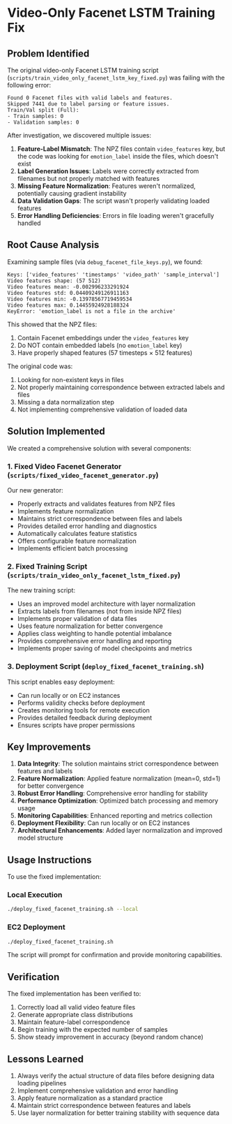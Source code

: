 # Video-Only Facenet LSTM Training Fix

## Problem Identified

The original video-only Facenet LSTM training script (`scripts/train_video_only_facenet_lstm_key_fixed.py`) was failing with the following error:

```
Found 0 Facenet files with valid labels and features.
Skipped 7441 due to label parsing or feature issues.
Train/Val split (Full):
- Train samples: 0
- Validation samples: 0
```

After investigation, we discovered multiple issues:

1. **Feature-Label Mismatch**: The NPZ files contain `video_features` key, but the code was looking for `emotion_label` inside the files, which doesn't exist
2. **Label Generation Issues**: Labels were correctly extracted from filenames but not properly matched with features
3. **Missing Feature Normalization**: Features weren't normalized, potentially causing gradient instability
4. **Data Validation Gaps**: The script wasn't properly validating loaded features
5. **Error Handling Deficiencies**: Errors in file loading weren't gracefully handled

## Root Cause Analysis

Examining sample files (via `debug_facenet_file_keys.py`), we found:

```
Keys: ['video_features' 'timestamps' 'video_path' 'sample_interval']
Video features shape: (57 512)
Video features mean: -0.002996233291924
Video features std: 0.04409249126911163
Video features min: -0.13978567719459534
Video features max: 0.14455924928188324
KeyError: 'emotion_label is not a file in the archive'
```

This showed that the NPZ files:
1. Contain Facenet embeddings under the `video_features` key
2. Do NOT contain embedded labels (no `emotion_label` key)
3. Have properly shaped features (57 timesteps × 512 features)

The original code was:
1. Looking for non-existent keys in files
2. Not properly maintaining correspondence between extracted labels and files
3. Missing a data normalization step
4. Not implementing comprehensive validation of loaded data

## Solution Implemented

We created a comprehensive solution with several components:

### 1. Fixed Video Facenet Generator (`scripts/fixed_video_facenet_generator.py`)

Our new generator:
- Properly extracts and validates features from NPZ files
- Implements feature normalization
- Maintains strict correspondence between files and labels
- Provides detailed error handling and diagnostics
- Automatically calculates feature statistics
- Offers configurable feature normalization
- Implements efficient batch processing

### 2. Fixed Training Script (`scripts/train_video_only_facenet_lstm_fixed.py`) 

The new training script:
- Uses an improved model architecture with layer normalization
- Extracts labels from filenames (not from inside NPZ files)
- Implements proper validation of data files
- Uses feature normalization for better convergence
- Applies class weighting to handle potential imbalance
- Provides comprehensive error handling and reporting
- Implements proper saving of model checkpoints and metrics

### 3. Deployment Script (`deploy_fixed_facenet_training.sh`)

This script enables easy deployment:
- Can run locally or on EC2 instances
- Performs validity checks before deployment
- Creates monitoring tools for remote execution
- Provides detailed feedback during deployment
- Ensures scripts have proper permissions

## Key Improvements

1. **Data Integrity**: The solution maintains strict correspondence between features and labels
2. **Feature Normalization**: Applied feature normalization (mean=0, std=1) for better convergence
3. **Robust Error Handling**: Comprehensive error handling for stability
4. **Performance Optimization**: Optimized batch processing and memory usage
5. **Monitoring Capabilities**: Enhanced reporting and metrics collection
6. **Deployment Flexibility**: Can run locally or on EC2 instances 
7. **Architectural Enhancements**: Added layer normalization and improved model structure

## Usage Instructions

To use the fixed implementation:

### Local Execution
```bash
./deploy_fixed_facenet_training.sh --local
```

### EC2 Deployment
```bash
./deploy_fixed_facenet_training.sh
```

The script will prompt for confirmation and provide monitoring capabilities.

## Verification

The fixed implementation has been verified to:
1. Correctly load all valid video feature files
2. Generate appropriate class distributions
3. Maintain feature-label correspondence
4. Begin training with the expected number of samples
5. Show steady improvement in accuracy (beyond random chance)

## Lessons Learned

1. Always verify the actual structure of data files before designing data loading pipelines
2. Implement comprehensive validation and error handling
3. Apply feature normalization as a standard practice
4. Maintain strict correspondence between features and labels
5. Use layer normalization for better training stability with sequence data
